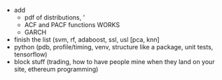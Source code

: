 - add 
  - pdf of distributions, '
  - ACF and PACF functions WORKS
  - GARCH
- finish the list (svm, rf, adaboost, ssl, usl [pca, knn]
- python (pdb, profile/timing, venv, structure like a package, unit tests, tensorflow)
- block stuff (trading, how to have people mine when they land on your site, ethereum programming)
